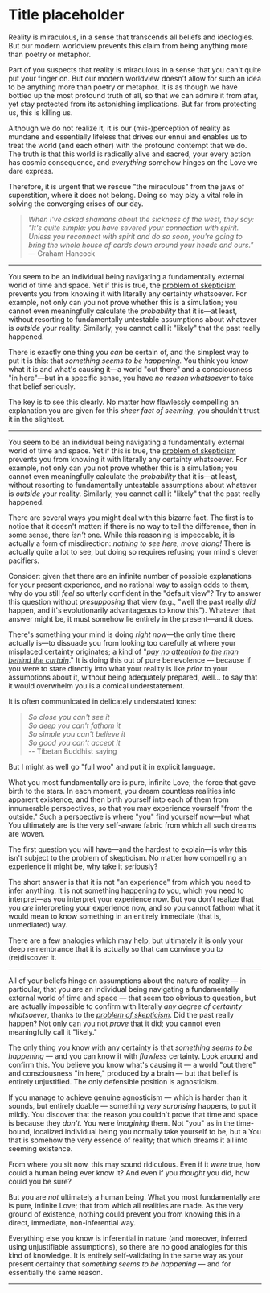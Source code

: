 
# Title placeholder

Reality is miraculous, in a sense that transcends all beliefs and ideologies. But our modern worldview prevents this claim from being anything more than poetry or metaphor. 

Part of you suspects that reality is miraculous in a sense that you can't quite put your finger on. But our modern worldview doesn't allow for such an idea to be anything more than poetry or metaphor. It is as though we have bottled up the most profound truth of all, so that we can admire it from afar, yet stay protected from its astonishing implications. But far from protecting us, this is killing us.

Although we do not realize it, it is our (mis-)perception of reality as mundane and essentially lifeless that drives our ennui and enables us to treat the world (and each other) with the profound contempt that we do. The truth is that this world is radically alive and sacred, your every action has cosmic consequence, and _everything_ somehow hinges on the Love we dare express.

Therefore, it is urgent that we rescue "the miraculous" from the jaws of superstition, where it does not belong. Doing so may play a vital role in solving the converging crises of our day.




> _When I've asked shamans about the sickness of the west, they say: "It's quite simple: you have severed your connection with spirit. Unless you reconnect with spirit and do so soon, you're going to bring the whole house of cards down around your heads and ours."_ — Graham Hancock

---

You seem to be an individual being navigating a fundamentally external world of time and space. Yet if this is true, the [problem of skepticism](radical-skepticism.md) prevents you from knowing it with literally any certainty whatsoever. For example, not only can you not prove whether this is a simulation; you cannot even meaningfully calculate the _probability_ that it is—at least, without resorting to fundamentally untestable assumptions about whatever is _outside_ your reality. Similarly, you cannot call it "likely" that the past really happened.

There is exactly one thing you _can_ be certain of, and the simplest way to put it is this: that _something seems to be happening._ You think you know what it is and what's causing it—a world "out there" and a consciousness "in here"—but in a specific sense, you have _no reason whatsoever_ to take that belief seriously.

The key is to see this clearly. No matter how flawlessly compelling an explanation you are given for this _sheer fact of seeming_, you shouldn't trust it in the slightest. 

---

You seem to be an individual being navigating a fundamentally external world of time and space. Yet if this is true, the [problem of skepticism](radical-skepticism.md) prevents you from knowing it with literally any certainty whatsoever. For example, not only can you not prove whether this is a simulation; you cannot even meaningfully calculate the _probability_ that it is—at least, without resorting to fundamentally untestable assumptions about whatever is _outside_ your reality. Similarly, you cannot call it "likely" that the past really happened.

There are several ways you might deal with this bizarre fact. The first is to notice that it doesn't matter: if there is no way to tell the difference, then in some sense, there _isn't_ one. While this reasoning is impeccable, it is actually a form of misdirection: _nothing to see here, move along!_ There is actually quite a lot to see, but doing so requires refusing your mind's clever pacifiers.

Consider: given that there are an infinite number of possible explanations for your present experience, and no rational way to assign odds to them, why do you still _feel_ so utterly confident in the "default view"? Try to answer this question without _presupposing_ that view (e.g., "well the past really _did_ happen, and it's evolutionarily advantageous to know this"). Whatever that answer might be, it must somehow lie entirely in the present—and it does.

There's something your mind is doing _right now_—the only time there actually is—to dissuade you from looking too carefully at where your misplaced certainty originates; a kind of "[_pay no attention to the man behind the curtain_](https://youtu.be/YWyCCJ6B2WE?t=25)." It is doing this out of pure benevolence — because if you were to stare directly into what your reality is like _prior_ to your assumptions about it, without being adequately prepared, well... to say that it would overwhelm you is a comical understatement.

It is often communicated in delicately understated tones:

> *So close you can't see it <br/>
> So deep you can't fathom it <br/>
> So simple you can't believe it <br/>
> So good you can't accept it* <br/>
-- Tibetan Buddhist saying

But I might as well go "full woo" and put it in explicit language.

What you most fundamentally are is pure, infinite Love; the force that gave birth to the stars. In each moment, you dream countless realities into apparent existence, and then birth yourself into each of them from innumerable perspectives, so that you may experience yourself "from the outside." Such a perspective is where "you" find yourself now—but what You ultimately are is the very self-aware fabric from which all such dreams are woven.

The first question you will have—and the hardest to explain—is why this isn't subject to the problem of skepticism. No matter how compelling an experience it might be, why take it seriously?

The short answer is that it is not "an experience" from which you need to infer anything. It is not something happening _to_ you, which you need to interpret—as you interpret your experience now. But you don't realize that you _are_ interpreting your experience now, and so you cannot fathom what it would mean to know something in an entirely immediate (that is, unmediated) way.

There are a few analogies which may help, but ultimately it is only your deep remembrance that it is actually so that can convince you to (re)discover it.


---

All of your beliefs hinge on assumptions about the nature of reality — in particular, that you are an individual being navigating a fundamentally external world of time and space — that seem too obvious to question, but are actually impossible to confirm with literally _any degree of certainty whatsoever_, thanks to the [_problem of skepticism_](radical-skepticism.md). Did the past really happen? Not only can you not _prove_ that it did; you cannot even meaningfully call it "likely."

The only thing you know with any certainty is that _something seems to be happening_ — and you can know it with _flawless_ certainty. Look around and confirm this. You believe you know what's causing it — a world "out there" and consciousness "in here," produced by a brain — but that belief is entirely unjustified. The only defensible position is agnosticism.

If you manage to achieve genuine agnosticism — which is harder than it sounds, but entirely doable — something _very surprising_ happens, to put it mildly. You discover that the reason you couldn't prove that time and space is because they _don't_. You were _imagining_ them. Not "you" as in the time-bound, localized individual being you normally take yourself to be, but a You that is somehow the very essence of reality; that which dreams it all into seeming existence.

From where you sit now, this may sound ridiculous. Even if it _were_ true, how could a human being ever know it? And even if you _thought_ you did, how could you be sure?

But you are _not_ ultimately a human being. What you most fundamentally are is pure, infinite Love; that from which all realities are made. As the very ground of existence, nothing could prevent you from knowing this in a direct, immediate, non-inferential way.

Everything else you know is inferential in nature (and moreover, inferred using unjustifiable assumptions), so there are no good analogies for this kind of knowledge. It is entirely self-validating in the same way as your present certainty that _something seems to be happening_ — and for essentially the same reason.


---




